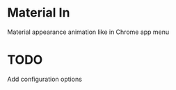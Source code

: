 Material In
============
Material appearance animation like in Chrome app menu

TODO
============
Add configuration options